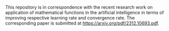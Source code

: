 This repository is in correspondence with the recent research work on application of mathematical functions in the artificial intelligence in terms of improving respective learning rate and convergence rate.
The corresponding paper is submitted at https://arxiv.org/pdf/2312.10693.pdf. 
